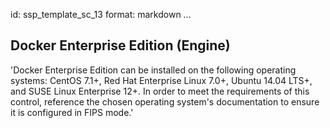 id: ssp_template_sc_13
format: markdown
...
## Docker Enterprise Edition (Engine)

'Docker Enterprise Edition can be installed on the following operating systems:
CentOS 7.1+, Red Hat Enterprise Linux 7.0+, Ubuntu 14.04 LTS+, and
SUSE Linux Enterprise 12+. In order to meet the requirements of this
control, reference the chosen operating system's documentation to
ensure it is configured in FIPS mode.'

